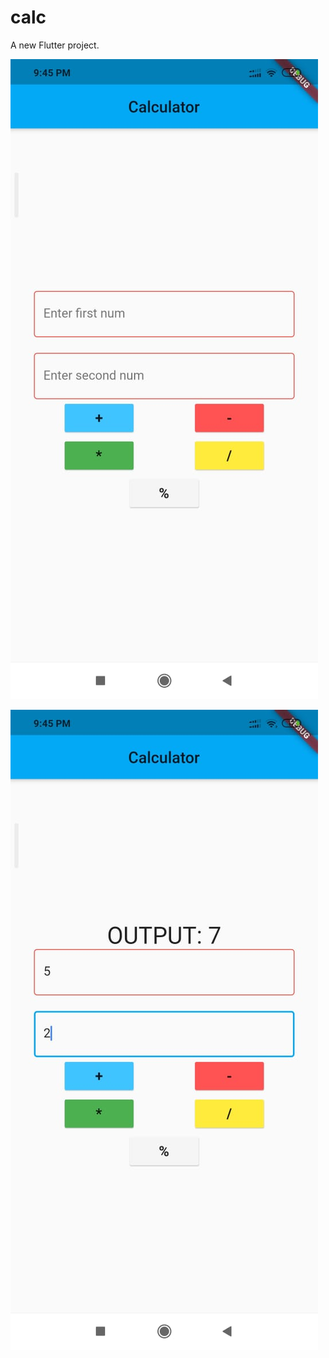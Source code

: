 # calc

A new Flutter project.

![Finished App1](https://github.com/laveshmittal/Images/blob/master/calculator-1.jpeg)


![Finished App2](https://github.com/laveshmittal/Images/blob/master/calculator-2.jpeg)
